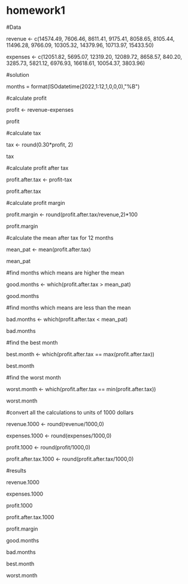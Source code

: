 # homework1
#Data

revenue <- c(14574.49, 7606.46, 8611.41, 9175.41, 8058.65, 8105.44, 11496.28, 9766.09, 10305.32, 14379.96, 10713.97, 15433.50)

expenses <- c(12051.82, 5695.07, 12319.20, 12089.72, 8658.57, 840.20, 3285.73, 5821.12, 6976.93, 16618.61, 10054.37, 3803.96)


#solution

months = format(ISOdatetime(2022,1:12,1,0,0,0),"%B")


#calculate profit

profit <- revenue-expenses

profit 


#calculate tax

tax <- round(0.30*profit, 2)

tax


#calculate profit after tax

profit.after.tax <- profit-tax

profit.after.tax


#calculate profit margin

profit.margin <- round(profit.after.tax/revenue,2)*100

profit.margin


#calculate the mean after tax for 12 months

mean_pat <- mean(profit.after.tax)

mean_pat


#find months which means are higher the mean

good.months <- which(profit.after.tax > mean_pat)

good.months


#find months which means are less than the mean

bad.months <- which(profit.after.tax < mean_pat)

bad.months


#find the best month

best.month <- which(profit.after.tax == max(profit.after.tax))

best.month


#find the worst month

worst.month <- which(profit.after.tax == min(profit.after.tax))

worst.month


#convert all the calculations to units of 1000 dollars

revenue.1000 <- round(revenue/1000,0)

expenses.1000 <- round(expenses/1000,0) 

profit.1000 <- round(profit/1000,0)

profit.after.tax.1000 <- round(profit.after.tax/1000,0)


#results

revenue.1000

expenses.1000

profit.1000

profit.after.tax.1000

profit.margin

good.months

bad.months

best.month

worst.month
